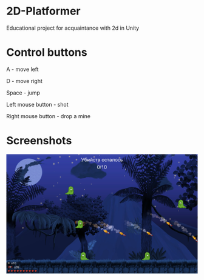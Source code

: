 # 2D-Platformer
 Educational project for acquaintance with 2d in Unity


# Control buttons
A - move left

D - move right

Space - jump

Left mouse button - shot

Right mouse button - drop a mine
# Screenshots
<img src="images/Level 1 image.jpg" width="600">
